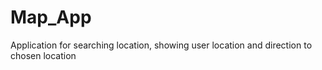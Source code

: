 # Map_App
Application for searching location, showing user location and direction to chosen location
